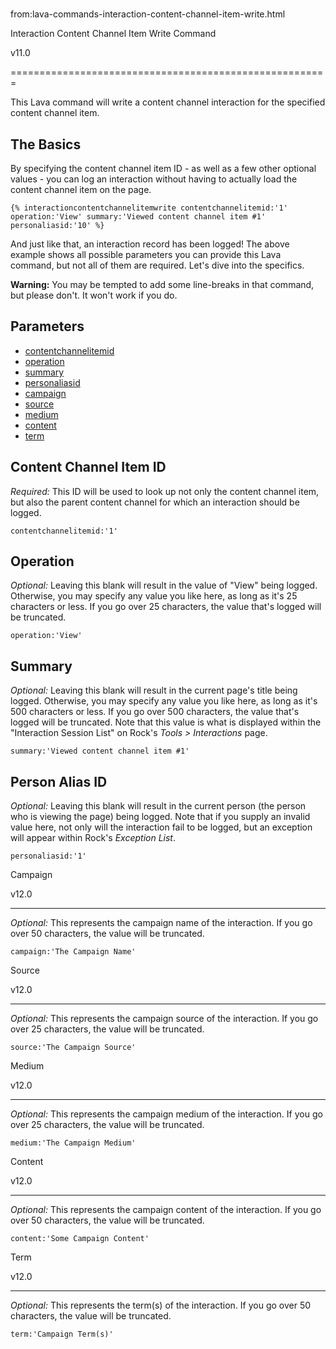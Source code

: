 # 
from:lava-commands-interaction-content-channel-item-write.html

Interaction Content Channel Item Write Command

v11.0


=======================================================

This Lava command will write a content channel interaction for the specified content channel item.

The Basics
----------

By specifying the content channel item ID - as well as a few other optional values - you can log an interaction without having to actually load the content channel item on the page.

```
{% interactioncontentchannelitemwrite contentchannelitemid:'1' operation:'View' summary:'Viewed content channel item #1' personaliasid:'10' %}
```

And just like that, an interaction record has been logged! The above example shows all possible parameters you can provide this Lava command, but not all of them are required. Let's dive into the specifics.

**Warning:** You may be tempted to add some line-breaks in that command, but please don't. It won't work if you do.

Parameters
----------

*   [contentchannelitemid](#contentchannelitemid)
*   [operation](#operation)
*   [summary](#summary)
*   [personaliasid](#personaliasid)
*   [campaign](#campaign)
*   [source](#source)
*   [medium](#medium)
*   [content](#content)
*   [term](#term)

Content Channel Item ID
-----------------------

_Required:_ This ID will be used to look up not only the content channel item, but also the parent content channel for which an interaction should be logged.

```
contentchannelitemid:'1'
```

Operation
---------

_Optional:_ Leaving this blank will result in the value of "View" being logged. Otherwise, you may specify any value you like here, as long as it's 25 characters or less. If you go over 25 characters, the value that's logged will be truncated.

```
operation:'View'
```

Summary
-------

_Optional:_ Leaving this blank will result in the current page's title being logged. Otherwise, you may specify any value you like here, as long as it's 500 characters or less. If you go over 500 characters, the value that's logged will be truncated. Note that this value is what is displayed within the "Interaction Session List" on Rock's _Tools > Interactions_ page.

```
summary:'Viewed content channel item #1'
```

Person Alias ID
---------------

_Optional:_ Leaving this blank will result in the current person (the person who is viewing the page) being logged. Note that if you supply an invalid value here, not only will the interaction fail to be logged, but an exception will appear within Rock's _Exception List_.

```
personaliasid:'1'
```

Campaign

v12.0


-----------------

_Optional:_ This represents the campaign name of the interaction. If you go over 50 characters, the value will be truncated.

```
campaign:'The Campaign Name'
```

Source

v12.0


---------------

_Optional:_ This represents the campaign source of the interaction. If you go over 25 characters, the value will be truncated.

```
source:'The Campaign Source'
```

Medium

v12.0


---------------

_Optional:_ This represents the campaign medium of the interaction. If you go over 25 characters, the value will be truncated.

```
medium:'The Campaign Medium'
```

Content

v12.0


----------------

_Optional:_ This represents the campaign content of the interaction. If you go over 50 characters, the value will be truncated.

```
content:'Some Campaign Content'
```

Term

v12.0


-------------

_Optional:_ This represents the term(s) of the interaction. If you go over 50 characters, the value will be truncated.

```
term:'Campaign Term(s)'
```
